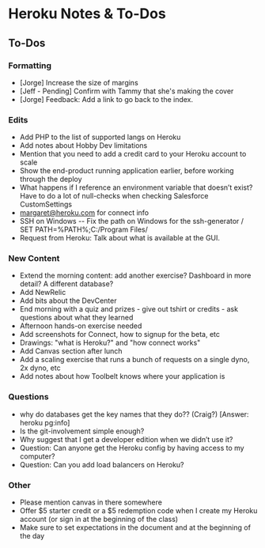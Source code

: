 # Heroku Notes & To-Dos

## To-Dos

### Formatting

* [Jorge] Increase the size of margins
* [Jeff - Pending] Confirm with Tammy that she's making the cover
* [Jorge] Feedback: Add a link to go back to the index.

### Edits

* Add PHP to the list of supported langs on Heroku
* Add notes about Hobby Dev limitations
* Mention that you need to add a credit card to your Heroku account to scale
* Show the end-product running application earlier, before working through the deploy
* What happens if I reference an environment variable that doesn’t exist? Have to do a lot of null-checks when checking Salesforce CustomSettings
* margaret@heroku.com for connect info
* SSH on Windows -- Fix the path on Windows for the ssh-generator / SET PATH=%PATH%;C:/Program Files/
* Request from Heroku: Talk about what is available at the GUI.

### New Content

* Extend the morning content: add another exercise? Dashboard in more detail? A different database?
* Add NewRelic
* Add bits about the DevCenter
* End morning with a quiz and prizes - give out tshirt or credits - ask questions about what they learned
* Afternoon hands-on exercise needed
* Add screenshots for Connect, how to signup for the beta, etc
* Drawings: "what is Heroku?" and "how connect works"
* Add Canvas section after lunch
* Add a scaling exercise that runs a bunch of requests on a single dyno, 2x dyno, etc
* Add notes about how Toolbelt knows where your application is

### Questions

* why do databases get the key names that they do?? (Craig?) [Answer: heroku pg:info]
* Is the git-involvement simple enough?
* Why suggest that I get a developer edition when we didn’t use it?
* Question: Can anyone get the Heroku config by having access to my computer?
* Question: Can you add load balancers on Heroku?


### Other

* Please mention canvas in there somewhere
* Offer $5 starter credit or a $5 redemption code when I create my Heroku account (or sign in at the beginning of the class)
* Make sure to set expectations in the document and at the beginning of the day
